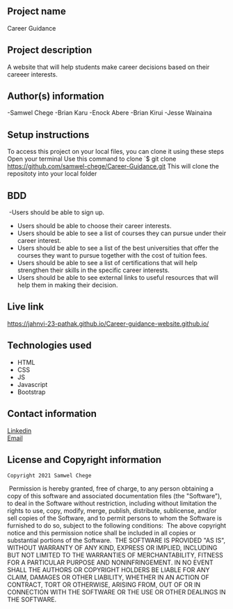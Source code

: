 ## Project name
Career Guidance
​
## Project description
A website that will help students make career decisions based on their careeer interests. 

## Author(s) information
  -Samwel Chege
  -Brian Karu
  -Enock Abere
  -Brian Kirui
  -Jesse Wainaina
  
## Setup instructions
   To access this project on your local files, you can clone it using these steps
   Open your terminal
   Use this command to clone `$ git clone
   https://github.com/samwel-chege/Career-Guidance.git
   This will clone the repositoty into your local folder 
​
## BDD
    
​ -Users should be able to sign up.
 - Users should be able to choose their career interests. 
 - Users should be able to see  a list of courses they can pursue under their career interest. 
 - Users should be able to see a  list of  the best universities that offer the courses they want to pursue together with the cost of tuition fees.
 - Users should be able to see a list of certifications that will help strengthen their skills in the specific career interests. 
 - Users should be able to see external links to  useful resources that will help them in making their decision. 

    
  
## Live link
https://jahnvi-23-pathak.github.io/Career-guidance-website.github.io/
​
## Technologies used
 - HTML
 - CSS
 - JS
 - Javascript
 - Bootstrap
  
## Contact information
[Linkedin](https://www.linkedin.com/in/samwel-chege-b069b618b?lipi=urn%3Ali%3Apage%3Ad_flagship3_profile_view_base_contact_details%3B7fqY2RrWTXau9R%2FB2Uw4Bg%3D%3D)<br>
[Email](samwelchegeh09@gmail.com)
    
## License and Copyright information
    Copyright 2021 Samwel Chege
​
    Permission is hereby granted, free of charge, to any person obtaining a copy of this software and associated documentation files (the "Software"), to deal in the Software without restriction, including without limitation the rights to use, copy, modify, merge, publish, distribute, sublicense, and/or sell copies of the Software, and to permit persons to whom the Software is furnished to do so, subject to the following conditions:
​
    The above copyright notice and this permission notice shall be included in all copies or substantial portions of the Software.
​
    THE SOFTWARE IS PROVIDED "AS IS", WITHOUT WARRANTY OF ANY KIND, EXPRESS OR IMPLIED, INCLUDING BUT NOT LIMITED TO THE WARRANTIES OF MERCHANTABILITY, FITNESS FOR A PARTICULAR PURPOSE AND NONINFRINGEMENT. IN NO EVENT SHALL THE AUTHORS OR COPYRIGHT HOLDERS BE LIABLE FOR ANY CLAIM, DAMAGES OR OTHER LIABILITY, WHETHER IN AN ACTION OF CONTRACT, TORT OR OTHERWISE, ARISING FROM, OUT OF OR IN CONNECTION WITH THE SOFTWARE OR THE USE OR OTHER DEALINGS IN THE SOFTWARE.
